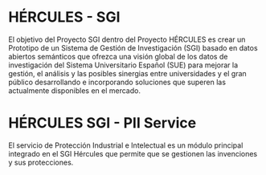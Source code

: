 
# HÉRCULES - SGI 
El objetivo del Proyecto SGI dentro del Proyecto HÉRCULES es crear un Prototipo de un Sistema de Gestión de Investigación (SGI) basado en datos abiertos semánticos que ofrezca una visión global de los datos de investigación del Sistema Universitario Español (SUE) para mejorar la gestión, el análisis y las posibles sinergias entre universidades y el gran público desarrollando e incorporando  soluciones que superen las actualmente disponibles en el mercado.

# HÉRCULES SGI - PII Service

El servicio de Protección Industrial e Intelectual es un módulo principal integrado en el SGI Hércules que permite que se gestionen las invenciones y sus protecciones.